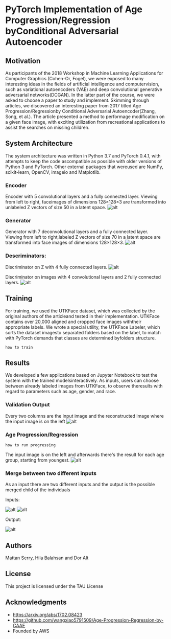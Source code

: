 # PyTorch Implementation of Age Progression/Regression byConditional Adversarial Autoencoder

## Motivation

As participants of the 2018 Workshop in Machine Learning Applications for Computer Graphics (Cohen-Or, Fogel), we were exposed to many interesting ideas in the fields of artificial intelligence and computervision,  such  as  variational  autoencoders  (VAE)  and  deep  convolutional  generative  adversarial  networks(DCGAN).  In the latter part of the course, we were asked to choose a paper to study and  implement. Skimming through articles, we discovered an interesting paper from 2017 titled Age Progression/Regressionby Conditional Adversarial Autoencoder(Zhang, Song, et al.). The article presented a method to performage modification on a given face image, with exciting utilization from recreational applications to assist the searches on missing children.

## System Architecture

The system architecture was written in Python 3.7 and PyTorch 0.4.1, with attempts to keep the code ascompatible as possible with older versions of Python 3 and PyTorch.  Other external packages that wereused are NumPy, scikit-learn, OpenCV, imageio and Matplotlib.

### Encoder

Encoder with 5 convolutional layers and a fully connected layer.  Viewing from left to right, faceimages of dimensions 128×128×3 are transformed into unlabeled Z vectors of size 50 in a latent space.
![alt ](https://github.com/mattans/AgeProgression/blob/master/encoder.png)

### Generator

Generator with 7 deconvolutional layers and a fully connected layer.  Viewing from left to right,labeled Z vectors of size 70 in a latent space are transformed into face images of dimensions 128×128×3.
![alt  ](https://github.com/mattans/AgeProgression/blob/master/Generator.png)

### Descriminators:

Discriminator on Z with 4 fully connected layers.
![alt  ](https://github.com/mattans/AgeProgression/blob/master/disZ.PNG)

Discriminator on images with 4 convolutional layers and 2 fully connected layers.
![alt  ](https://github.com/mattans/AgeProgression/blob/master/disImg.PNG)

## Training

For  training,  we  used  the  UTKFace  dataset,  which  was  collected  by  the  original  authors  of  the  articleand tested in their implementation.  UTKFace contains over 20,000 aligned and cropped face images withtheir appropriate labels.  We wrote a special utility, the UTKFace Labeler, which sorts the dataset imagesto separated folders based on the label, to match with PyTorch demands that classes are determined byfolders structure.

```
how to train
```

## Results

We developed a few applications based on Jupyter Notebook to test the system with the trained modelsinteractively.  As inputs, users can choose between already labeled images from UTKFace, to observe theresults with regard to parameters such as age, gender, and race. 

### Validation Output

Every two columns are the input image and the reconstructed image where the input image is on the left
![alt  ](https://github.com/mattans/AgeProgression/blob/master/VAEResults.PNG)

### Age Progression/Regression

```
how to run progressing
```

The input image is on the left and afterwards there's the result for each age group, starting from youngest.
![alt  ](https://github.com/mattans/AgeProgression/blob/master/ageManifest.PNG)

### Merge between two different inputs

As an input there are two different inputs and the output is the possible merged child of the individuals

Inputs:

![alt  ](https://github.com/mattans/AgeProgression/blob/master/im1.PNG)
![alt  ](https://github.com/mattans/AgeProgression/blob/master/im2.PNG)

Output:

![alt  ](https://github.com/mattans/AgeProgression/blob/master/morf.PNG)

## Authors

Mattan Serry, Hila Balahsan and Dor Alt

## License

This project is licensed under the TAU License 

## Acknowledgments

* https://arxiv.org/abs/1702.08423
* https://github.com/wangxiao5791509/Age-Progression-Regression-by-CAAE
* Founded by AWS
